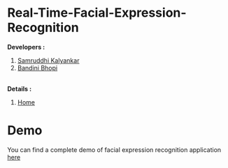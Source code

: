 # Real-Time-Facial-Expression-Recognition
**Developers :**<br/>
1. <a href="https://github.com/Samruddhi9369">Samruddhi Kalyankar</a><br/>
2. <a href="https://github.com/BandiniBhopi2608">Bandini Bhopi</a><br/><br/>

**Details :**
1. <a href="https://github.com/BandiniBhopi2608/Real-Time-Facial-Expression-Recognition/wiki">Home</a><br/>

# Demo 
You can find a complete demo of facial expression recognition application <a href="https://www.youtube.com/watch?v=JPvsOuq8R-I">here</a> <br>
